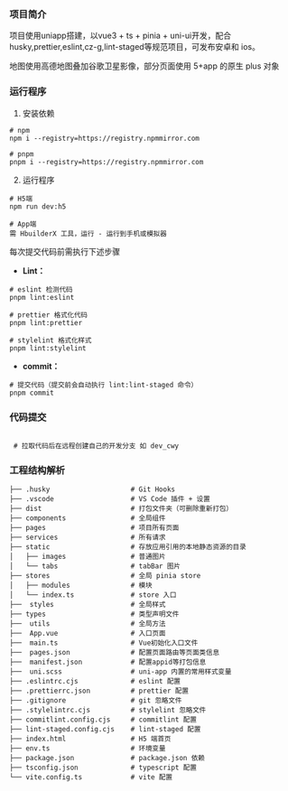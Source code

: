 ### 项目简介

项目使用uniapp搭建，以vue3 + ts + pinia + uni-ui开发，配合husky,prettier,eslint,cz-g,lint-staged等规范项目，可发布安卓和 ios。

地图使用高德地图叠加谷歌卫星影像，部分页面使用 5+app 的原生 plus 对象

### 运行程序

1. 安装依赖

```shell
# npm
npm i --registry=https://registry.npmmirror.com

# pnpm
pnpm i --registry=https://registry.npmmirror.com
```

2. 运行程序

```shell
# H5端
npm run dev:h5

# App端
需 HbuilderX 工具，运行 - 运行到手机或模拟器
```

每次提交代码前需执行下述步骤

- **Lint：**

```text
# eslint 检测代码
pnpm lint:eslint

# prettier 格式化代码
pnpm lint:prettier

# stylelint 格式化样式
pnpm lint:stylelint
```

- **commit：**

```text
# 提交代码（提交前会自动执行 lint:lint-staged 命令）
pnpm commit
```

### 代码提交

```text

 # 拉取代码后在远程创建自己的开发分支 如 dev_cwy

```

### 工程结构解析

```
├── .husky                    # Git Hooks
├── .vscode                   # VS Code 插件 + 设置
├── dist                      # 打包文件夹（可删除重新打包）
├── components                # 全局组件
├── pages                     # 项目所有页面
├── services                  # 所有请求
├── static                    # 存放应用引用的本地静态资源的目录
│   ├── images                # 普通图片
│   └── tabs                  # tabBar 图片
├── stores                    # 全局 pinia store
│   ├── modules               # 模块
│   └── index.ts              # store 入口
├──  styles                   # 全局样式
├── types                     # 类型声明文件
├──  utils                    # 全局方法
├──  App.vue                  # 入口页面
├──  main.ts                  # Vue初始化入口文件
├──  pages.json               # 配置页面路由等页面类信息
├──  manifest.json            # 配置appid等打包信息
├──  uni.scss                 # uni-app 内置的常用样式变量
├── .eslintrc.cjs             # eslint 配置
├── .prettierrc.json          # prettier 配置
├── .gitignore                # git 忽略文件
├── .stylelintrc.cjs          # stylelint 忽略文件
├── commitlint.config.cjs     # commitlint 配置
├── lint-staged.config.cjs    # lint-staged 配置
├── index.html                # H5 端首页
├── env.ts                    # 环境变量
├── package.json              # package.json 依赖
├── tsconfig.json             # typescript 配置
└── vite.config.ts            # vite 配置
```
